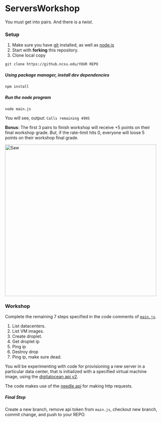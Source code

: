 ServersWorkshop
===============

You must get into pairs.  And there is a *twist*.

### Setup

1. Make sure you have [git](http://git-scm.com/) installed, as well as [node.js](http://nodejs.org/)
2. Start with **forking** this repository.
3. Clone local copy 

`git clone https://github.ncsu.edu/YOUR REPO`

##### Using package manager, install dev dependencies

`npm install`

##### Run the node program

`node main.js`

You will see, output:
`Calls remaining 4995`

**Bonus**: The first 3 pairs to finish workshop will receive +5 points on their final workshop grade. *But*,
if the rate-limit hits 0, everyone will loose 5 points on their workshop final grade. 

<img src="https://cloud.githubusercontent.com/assets/742934/9525410/ff96de96-4cb1-11e5-84af-19b70cbae957.png" alt="Saw" width="500px;"/>

### Workshop

Complete the remaining 7 steps specified in the code comments of [`main.js`](https://github.ncsu.edu/CSC-DevOps-Spring2015/ServersWorkshop/blob/master/main.js).

1. List datacenters.
2. List VM images.
3. Create droplet.
4. Get droplet ip
5. Ping ip
6. Destroy drop
7. Ping ip, make sure dead.

You will be experimenting with code for provisioning a new server in a particular data center, that is initialized with a specified virtual machine image, using the [digitalocean api v2](https://developers.digitalocean.com/v2/).

The code makes use of the [needle api](https://github.com/tomas/needle#needle) for making http requests.

##### Final Step

Create a new branch, remove api token from `main.js`, checkout new branch, commit change, and push to your REPO.
